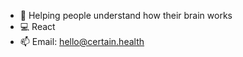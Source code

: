 - 🧠 Helping people understand how their brain works
- 💻 React
- 📫 Email: hello@certain.health

<!---
Michael-Logan-99/Michael-Logan-99 is a ✨ special ✨ repository because its `README.md` (this file) appears on your GitHub profile.
You can click the Preview link to take a look at your changes.
--->
